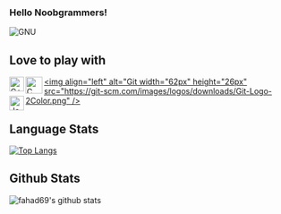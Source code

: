 ### Hello Noobgrammers! 

![GNU](https://github.com/fahad69/fahad69/blob/master/Images/why.jpg)

## Love to play with

[<img align="left" alt="C++" width="26px" src="https://raw.githubusercontent.com/isocpp/logos/master/cpp_logo.png" />][website]
[<img align="left" alt="C" width="30px" src="https://user-images.githubusercontent.com/29695545/43161921-2618b280-8f92-11e8-8738-74c0a03eadff.png" />][website]
[<img align="left" alt="Git width="62px" height="26px" src="https://git-scm.com/images/logos/downloads/Git-Logo-2Color.png" />][website]
[<img align="left" alt="Java" width="26px" src="https://www.probytes.net/wp-content/uploads/2019/07/java-logo-vector-768x768.png
" />][website]
<br />


## Language Stats
[![Top Langs](https://github-readme-stats.vercel.app/api/top-langs/?username=fahad69&hide=css,html&theme=algolia)](https://github.com/fahad69/github-readme-stats)

## Github Stats

![fahad69's github stats](https://github-readme-stats.vercel.app/api?username=fahad69&show_icons=true&theme=algolia)


[website]: #
